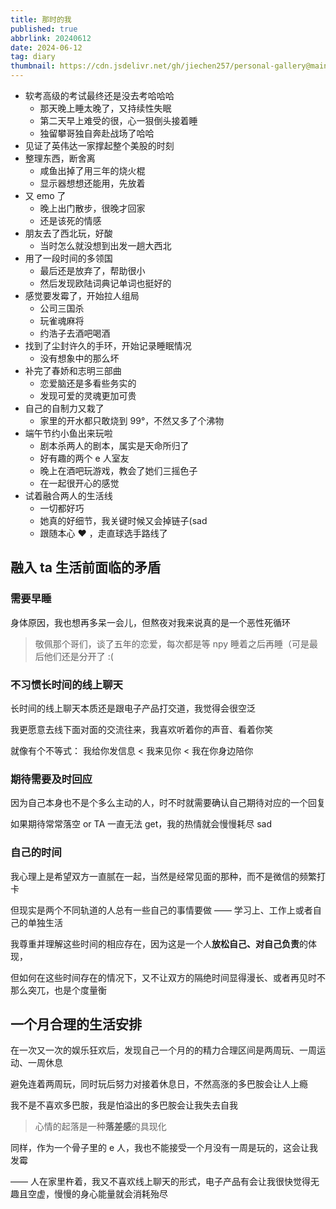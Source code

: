 ```yaml
---
title: 那时的我
published: true
abbrlink: 20240612
date: 2024-06-12
tag: diary
thumbnail: https://cdn.jsdelivr.net/gh/jiechen257/personal-gallery@main/img/202406122344606.png
---
```


- 软考高级的考试最终还是没去考哈哈哈
  - 那天晚上睡太晚了，又持续性失眠
  - 第二天早上难受的很，心一狠倒头接着睡
  - 独留攀哥独自奔赴战场了哈哈
- 见证了英伟达一家撑起整个美股的时刻
- 整理东西，断舍离
  - 咸鱼出掉了用三年的烧火棍
  - 显示器想想还能用，先放着
- 又 emo 了
  - 晚上出门散步，很晚才回家
  - 还是该死的情感
- 朋友去了西北玩，好酸
  - 当时怎么就没想到出发一趟大西北
- 用了一段时间的多领国
  - 最后还是放弃了，帮助很小
  - 然后发现欧陆词典记单词也挺好的
- 感觉要发霉了，开始拉人组局
  - 公司三国杀
  - 玩雀魂麻将
  - 约浩子去酒吧喝酒
- 找到了尘封许久的手环，开始记录睡眠情况
  - 没有想象中的那么坏
- 补完了春娇和志明三部曲
  - 恋爱脑还是多看些务实的
  - 发现可爱的灵魂更加可贵
- 自己的自制力又栽了
  - 家里的开水都只敢烧到 99°，不然又多了个沸物
- 端午节约小鱼出来玩啦
  - 剧本杀两人的剧本，属实是天命所归了
  - 好有趣的两个 e 人室友
  - 晚上在酒吧玩游戏，教会了她们三摇色子
  - 在一起很开心的感觉
- 试着融合两人的生活线
  - 一切都好巧
  - 她真的好细节，我关键时候又会掉链子(sad
  - 跟随本心 ❤️ ，走直球选手路线了

## 融入 ta 生活前面临的矛盾

### 需要早睡

身体原因，我也想再多呆一会儿，但熬夜对我来说真的是一个恶性死循环

> 敬佩那个哥们，谈了五年的恋爱，每次都是等 npy 睡着之后再睡（可是最后他们还是分开了 :(

### 不习惯长时间的线上聊天

长时间的线上聊天本质还是跟电子产品打交道，我觉得会很空泛

我更愿意去线下面对面的交流往来，我喜欢听着你的声音、看着你笑

就像有个不等式： 我给你发信息 < 我来见你 < 我在你身边陪你

### 期待需要及时回应

因为自己本身也不是个多么主动的人，时不时就需要确认自己期待对应的一个回复

如果期待常常落空 or TA 一直无法 get，我的热情就会慢慢耗尽 sad

### 自己的时间

我心理上是希望双方一直腻在一起，当然是经常见面的那种，而不是微信的频繁打卡

但现实是两个不同轨道的人总有一些自己的事情要做 —— 学习上、工作上或者自己的单独生活

我尊重并理解这些时间的相应存在，因为这是一个人**放松自己、对自己负责**的体现，

但如何在这些时间存在的情况下，又不让双方的隔绝时间显得漫长、或者再见时不那么突兀，也是个度量衡

## 一个月合理的生活安排

在一次又一次的娱乐狂欢后，发现自己一个月的的精力合理区间是两周玩、一周运动、一周休息

避免连着两周玩，同时玩后努力对接着休息日，不然高涨的多巴胺会让人上瘾

我不是不喜欢多巴胺，我是怕溢出的多巴胺会让我失去自我

> 心情的起落是一种**落差感**的具现化

同样，作为一个骨子里的 e 人，我也不能接受一个月没有一周是玩的，这会让我发霉

—— 人在家里杵着，我又不喜欢线上聊天的形式，电子产品有会让我很快觉得无趣且空虚，慢慢的身心能量就会消耗殆尽
